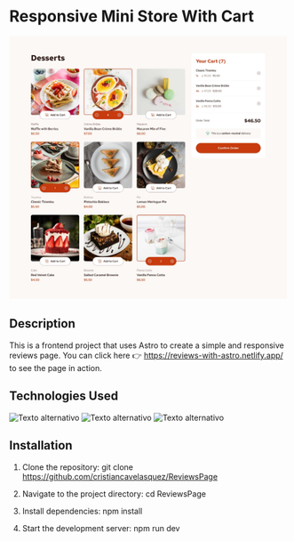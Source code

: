# Responsive Mini Store With Cart

<img src="./public/design/desktop-design-selected.jpg" alt="Recipe" width="500" />

## Description

This is a frontend project that uses Astro to create a simple and responsive reviews page.
You can click here 👉 https://reviews-with-astro.netlify.app/ to see the page in action.

## Technologies Used

![Texto alternativo](https://img.shields.io/badge/HTML5-E34F26?style=for-the-badge&logo=html5&logoColor=white)
![Texto alternativo](https://img.shields.io/badge/CSS3-1572B6?style=for-the-badge&logo=css3&logoColor=white)
![Texto alternativo](https://img.shields.io/badge/Tailwind_CSS-38B2AC?style=for-the-badge&logo=tailwind-css&logoColor=white)

## Installation

1. Clone the repository:
   git clone https://github.com/cristiancavelasquez/ReviewsPage

2. Navigate to the project directory:
   cd ReviewsPage

3. Install dependencies:
   npm install

4. Start the development server:
   npm run dev
